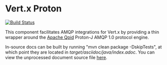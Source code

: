 # Vert.x Proton

[![Build Status](https://github.com/vert-x3/vertx-proton/workflows/CI/badge.svg?branch=3.9)](https://github.com/vert-x3/vertx-proton/actions?query=workflow%3ACI)

This component facilitates AMQP integrations for Vert.x by providing a thin wrapper around the
[Apache Qpid](http://qpid.apache.org) Proton-J AMQP 1.0 protocol engine.

In-source docs can be built by running "mvn clean package -DskipTests", at which point they are located in _target/asciidoc/java/index.adoc_. You can view the unprocessed document source file [here](src/main/asciidoc/index.adoc).
